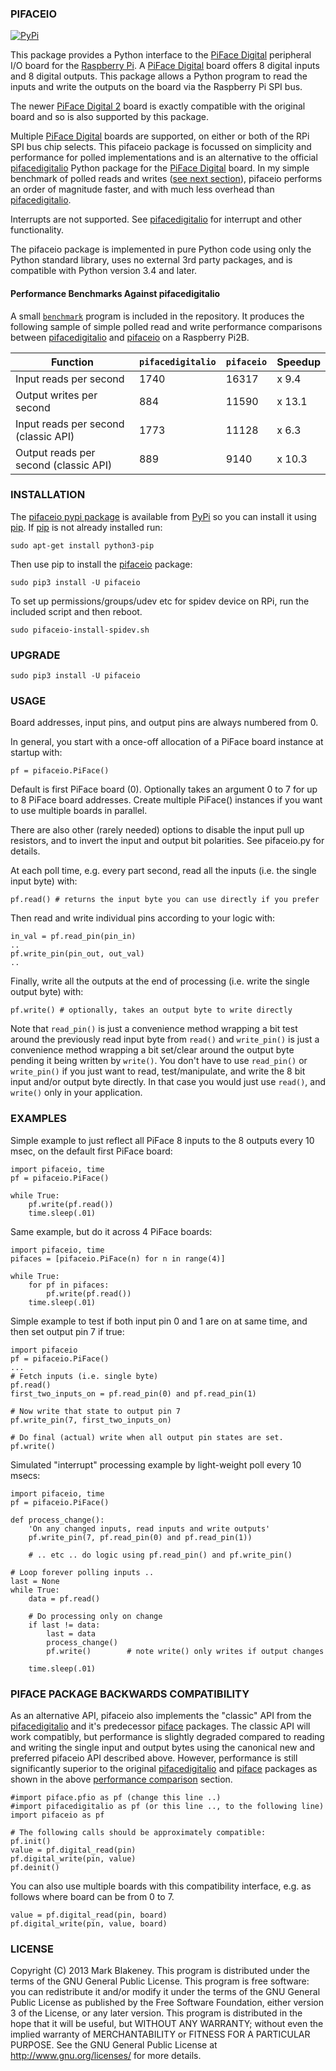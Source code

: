 ### PIFACEIO
[![PyPi](https://img.shields.io/pypi/v/pifaceio)](https://pypi.org/project/pifaceio/)

This package provides a Python interface to the [PiFace Digital][pifaceboard]
peripheral I/O board for the [Raspberry Pi][rpi].
A [PiFace Digital][pifaceboard] board offers 8 digital inputs and 8
digital outputs. This package allows a Python program to read the inputs
and write the outputs on the board via the Raspberry Pi SPI bus.

The newer [PiFace Digital 2][pifaceboard2] board is exactly compatible
with the original board and so is also supported by this package.

Multiple [PiFace Digital][pifaceboard] boards are supported, on either
or both of the RPi SPI bus chip selects. This pifaceio package is
focussed on simplicity and performance for polled implementations and is
an alternative to the official [pifacedigitalio][] Python package for
the [PiFace Digital][pifaceboard] board. In my simple benchmark of
polled reads and writes ([see next
section](#performance-benchmarks-against-pifacedigitalio)), pifaceio
performs an order of magnitude faster, and with much less overhead than
[pifacedigitalio][].

Interrupts are not supported. See [pifacedigitalio][] for interrupt and
other functionality.

The pifaceio package is implemented in pure Python code using only the
Python standard library, uses no external 3rd party packages, and is
compatible with Python version 3.4 and later.

#### Performance Benchmarks Against pifacedigitalio

A small [`benchmark`](benchmark) program is included in the
repository. It produces the following sample of simple polled read and
write performance comparisons between [pifacedigitalio][] and
[pifaceio][] on a Raspberry Pi2B.

|Function                              |`pifacedigitalio`|`pifaceio` |Speedup
|--------------------------------------|-----------------|-----------|--------
|Input reads per second                |1740             |16317      |x 9.4
|Output writes per second              |884              |11590      |x 13.1
|Input reads per second (classic API)  |1773             |11128      |x 6.3
|Output reads per second (classic API) |889              |9140       |x 10.3

### INSTALLATION

The [pifaceio pypi package][pifaceio] is available from [PyPi][] so you
can install it using [pip][]. If [pip][] is not already installed run:

    sudo apt-get install python3-pip

Then use pip to install the [pifaceio][] package:

    sudo pip3 install -U pifaceio

To set up permissions/groups/udev etc for spidev device on RPi, run the
included script and then reboot.

    sudo pifaceio-install-spidev.sh

### UPGRADE

    sudo pip3 install -U pifaceio

### USAGE

Board addresses, input pins, and output pins are always numbered from 0.

In general, you start with a once-off allocation of a PiFace board
instance at startup with:

    pf = pifaceio.PiFace()

Default is first PiFace board (0). Optionally takes an argument 0 to 7
for up to 8 PiFace board addresses. Create multiple PiFace() instances
if you want to use multiple boards in parallel.

There are also other (rarely needed) options to disable the input pull
up resistors, and to invert the input and output bit polarities. See
pifaceio.py for details.

At each poll time, e.g. every part second, read all the inputs (i.e. the
single input byte) with:

    pf.read() # returns the input byte you can use directly if you prefer

Then read and write individual pins according to your logic with:

    in_val = pf.read_pin(pin_in)
    ..
    pf.write_pin(pin_out, out_val)
    ..

Finally, write all the outputs at the end of processing (i.e. write the
single output byte) with:

    pf.write() # optionally, takes an output byte to write directly

Note that `read_pin()` is just a convenience method wrapping a bit
test around the previously read input byte from `read()` and
`write_pin()` is just a convenience method wrapping a bit set/clear
around the output byte pending it being written by `write()`. You don't
have to use `read_pin()` or `write_pin()` if you just want to read,
test/manipulate, and write the 8 bit input and/or output byte directly.
In that case you would just use `read()`, and `write()` only in your
application.

### EXAMPLES

Simple example to just reflect all PiFace 8 inputs to the 8 outputs
every 10 msec, on the default first PiFace board:

    import pifaceio, time
    pf = pifaceio.PiFace()

    while True:
        pf.write(pf.read())
        time.sleep(.01)

Same example, but do it across 4 PiFace boards:

    import pifaceio, time
    pifaces = [pifaceio.PiFace(n) for n in range(4)]

    while True:
        for pf in pifaces:
            pf.write(pf.read())
        time.sleep(.01)

Simple example to test if both input pin 0 and 1 are on at same time,
and then set output pin 7 if true:

    import pifaceio
    pf = pifaceio.PiFace()
    ...
    # Fetch inputs (i.e. single byte)
    pf.read()
    first_two_inputs_on = pf.read_pin(0) and pf.read_pin(1)

    # Now write that state to output pin 7
    pf.write_pin(7, first_two_inputs_on)

    # Do final (actual) write when all output pin states are set.
    pf.write()

Simulated "interrupt" processing example by light-weight poll every 10 msecs:

    import pifaceio, time
    pf = pifaceio.PiFace()

    def process_change():
        'On any changed inputs, read inputs and write outputs'
        pf.write_pin(7, pf.read_pin(0) and pf.read_pin(1))

        # .. etc .. do logic using pf.read_pin() and pf.write_pin()

    # Loop forever polling inputs ..
    last = None
    while True:
        data = pf.read()

        # Do processing only on change
        if last != data:
            last = data
            process_change()
            pf.write()        # note write() only writes if output changes

        time.sleep(.01)

### PIFACE PACKAGE BACKWARDS COMPATIBILITY

As an alternative API, pifaceio also implements the "classic" API from
the [pifacedigitalio][] and it's predecessor [piface][] packages. The
classic API will work compatibly, but performance is slightly degraded
compared to reading and writing the single input and output bytes using
the canonical new and preferred pifaceio API described above. However,
performance is still significantly superior to the original
[pifacedigitalio][] and [piface][] packages as shown in the above
[performance
comparison](#performance-benchmarks-against-pifacedigitalio) section.

    #import piface.pfio as pf (change this line ..)
    #import pifacedigitalio as pf (or this line .., to the following line)
    import pifaceio as pf

    # The following calls should be approximately compatible:
    pf.init()
    value = pf.digital_read(pin)
    pf.digital_write(pin, value)
    pf.deinit()

You can also use multiple boards with this compatibility interface, e.g.
as follows where board can be from 0 to 7.

    value = pf.digital_read(pin, board)
    pf.digital_write(pin, value, board)

### LICENSE

Copyright (C) 2013 Mark Blakeney. This program is distributed under the
terms of the GNU General Public License.
This program is free software: you can redistribute it and/or modify it
under the terms of the GNU General Public License as published by the
Free Software Foundation, either version 3 of the License, or any later
version.
This program is distributed in the hope that it will be useful, but
WITHOUT ANY WARRANTY; without even the implied warranty of
MERCHANTABILITY or FITNESS FOR A PARTICULAR PURPOSE. See the GNU General
Public License at <http://www.gnu.org/licenses/> for more details.

[rpi]: http://www.raspberrypi.org
[pifaceboard]: http://www.piface.org.uk/products/piface_digital/
[pifaceboard2]: http://www.element14.com/community/docs/DOC-69001/l/piface-digital-2-for-raspberry-pi
[piface]: http://github.com/thomasmacpherson/piface
[pifacedigitalio]: http://github.com/piface/pifacedigitalio
[PyPi]: https://pypi.python.org/pypi
[pip]: http://www.pip-installer.org/en/latest
[pifaceio]: https://pypi.python.org/pypi/pifaceio

<!-- vim: se ai et syn=markdown: -->
